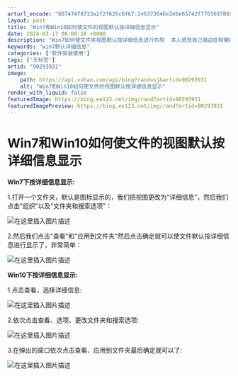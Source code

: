 ```yaml
---
arturl_encode: "68747470733a2f2f626c6f67:2e6373646e2e6e65742f77656978696e5f3433343932373634:2f61727469636c652f64657461696c732f3930323933393331"
layout: post
title: "Win7和Win10如何使文件的视图默认按详细信息显示"
date: 2024-03-17 08:08:18 +0800
description: "Win7如何使文件夹视图默认按详细信息进行布局  本人感觉自己强迫症和懒癌晚期，我习惯打开电脑磁盘的"
keywords: "win7默认详细信息"
categories: ['软件安装使用']
tags: ['无标签']
artid: "90293931"
image:
    path: https://api.vvhan.com/api/bing?rand=sj&artid=90293931
    alt: "Win7和Win10如何使文件的视图默认按详细信息显示"
render_with_liquid: false
featuredImage: https://bing.ee123.net/img/rand?artid=90293931
featuredImagePreview: https://bing.ee123.net/img/rand?artid=90293931
---
```


# Win7和Win10如何使文件的视图默认按详细信息显示

**Win7下按详细信息显示:**
  
1.打开一个文件夹，默认是图标显示的，我们把视图更改为"详细信息"，然后我们点击"组织"以及"文件夹和搜索选项"：
  
![在这里插入图片描述](https://i-blog.csdnimg.cn/blog_migrate/eb022ca74d4c9194e4ed83c861902bcf.png)
  
2.然后我们点击"查看"和"应用到文件夹"然后点击确定就可以使文件默认按详细信息进行显示了，非常简单：
  
![在这里插入图片描述](https://i-blog.csdnimg.cn/blog_migrate/a17c2f3685883bcd9d21e478fda07388.png)
  
**Win10下按详细信息显示:**
  
1.点击查看，选择详细信息:
  
![在这里插入图片描述](https://i-blog.csdnimg.cn/blog_migrate/ac7598ae8c7f36287faabf6cc9806847.png)
  
2.依次点击查看、选项、更改文件夹和搜索选项:
  
![在这里插入图片描述](https://i-blog.csdnimg.cn/blog_migrate/78eb3104203be804da91a7bacf6529a5.png)
  
3.在弹出的窗口依次点击查看、应用到文件夹最后确定就可以了:
  
![在这里插入图片描述](https://i-blog.csdnimg.cn/blog_migrate/bbf36804d9aa66164e6e849d2f8e71a1.png)